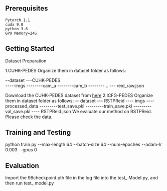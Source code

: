 ​

## Prerequisites

    Pytorch 1.1
    cuda 9.0
    python 3.6
    GPU Memory=24G

## Getting Started

Dataset Preparation

1.CUHK-PEDES
Organize them in dataset folder as follows:

  --dataset
   ---CUHK-PEDES       
 -----imgs
--------cam_a
--------cam_b
--------... 
   --- reid_raw.json

Download the CUHK-PEDES dataset from [here](https://github.com/ShuangLI59/Person-Search-with-Natural-Language-Description)
2.ICFG-PEDES
Organize them in dataset folder as follows:
-- dataset
--- RSTPReid
---- imgs
----processed_data
---------test_save.pkl
---------train_save.pkl
---------val_save.pkl
----  RSTPReid.json
We evaluate our method on RSTPReid. Please check the data.

## Training and Testing
python train.py --max-length 64 --batch-size 64 --num-epoches  --adam-lr 0.003 --gpus 0


## Evaluation
Import the 99checkpoint.pth file in the log file into the test_ Model.py, and then run test_ model.py




​
